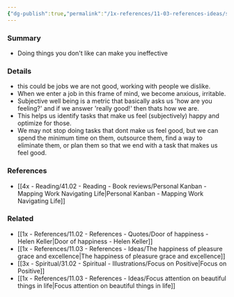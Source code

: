 ```yaml
---
{"dg-publish":true,"permalink":"/1x-references/11-03-references-ideas/subjective-well-being-metric/","dgShowBacklinks":false}
---
```



### Summary
- Doing things you don't like can make you ineffective

### Details
- this could be jobs we are not good, working with people we dislike.
- When we enter a job in this frame of mind, we become anxious, irritable.
- Subjective well being is a metric that basically asks us 'how are you feeling?' and if we answer 'really good!' then thats how we are.
- This helps us identify tasks that make us feel (subjectively) happy and optimize for those.
- We may not stop doing tasks that dont make us feel good, but we can spend the minimum time on them, outsource them, find a way to eliminate them, or plan them so that we end with a task that makes us feel good.

### References
- [[4x - Reading/41.02 - Reading - Book reviews/Personal Kanban - Mapping Work Navigating Life\|Personal Kanban - Mapping Work Navigating Life]]

### Related
- [[1x - References/11.02 - References - Quotes/Door of happiness - Helen Keller\|Door of happiness - Helen Keller]]
- [[1x - References/11.03 - References - Ideas/The happiness of pleasure grace and excellence\|The happiness of pleasure grace and excellence]]
- [[3x - Spiritual/31.02 - Spiritual - Illustrations/Focus on Positive\|Focus on Positive]]
- [[1x - References/11.03 - References - Ideas/Focus attention on beautiful things in life\|Focus attention on beautiful things in life]]
